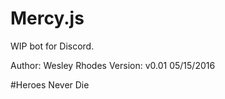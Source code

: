 # Mercy.js
WIP bot for Discord.

Author: Wesley Rhodes
Version: v0.01 05/15/2016

#Heroes Never Die
